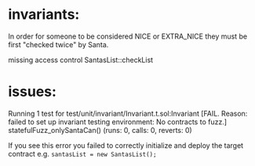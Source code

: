 # invariants:

In order for someone to be considered NICE or EXTRA_NICE they must be first "checked twice" by Santa.

missing access control  SantasList::checkList

# issues:
Running 1 test for test/unit/invariant/Invariant.t.sol:Invariant
[FAIL. Reason: failed to set up invariant testing environment: No contracts to fuzz.] statefulFuzz_onlySantaCan() (runs: 0, calls: 0, reverts: 0)

If you see this error you failed to correctly initialize and deploy the target contract
e.g. ```santasList = new SantasList();```
